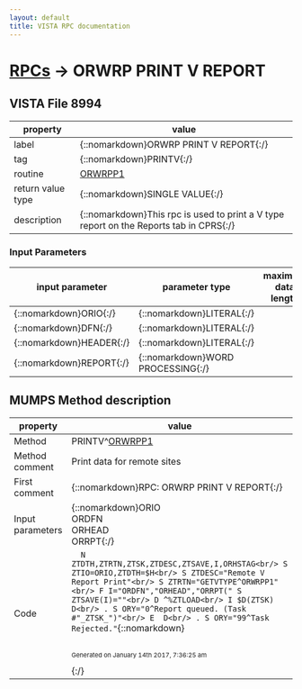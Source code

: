 ```yaml
---
layout: default
title: VISTA RPC documentation
---
```




# [RPCs](TableOfContent.md) &#8594; ORWRP PRINT V REPORT 


 ## VISTA File 8994 


 property | value 
--- | --- 
 label | {::nomarkdown}ORWRP PRINT V REPORT{:/}
 tag | {::nomarkdown}PRINTV{:/}
 routine | [ORWRPP1](http://code.osehra.org/dox/Routine_ORWRPP1_source.html)
 return value type | {::nomarkdown}SINGLE VALUE{:/}
 description | {::nomarkdown}This rpc is used to print a V type report on the Reports tab in CPRS{:/}

### Input Parameters

| input parameter | parameter type | maximum data length | required | description | 
| --- | --- | --- | --- | --- | 
| {::nomarkdown}ORIO{:/} | {::nomarkdown}LITERAL{:/} |  | {::nomarkdown}true{:/} |  | 
| {::nomarkdown}DFN{:/} | {::nomarkdown}LITERAL{:/} |  |  |  | 
| {::nomarkdown}HEADER{:/} | {::nomarkdown}LITERAL{:/} |  |  |  | 
| {::nomarkdown}REPORT{:/} | {::nomarkdown}WORD PROCESSING{:/} |  |  |  | 


## MUMPS Method description

 property | value 
 --- | --- 
 Method | PRINTV^[ORWRPP1](http://code.osehra.org/dox/Routine_ORWRPP1_source.html)
 Method comment | Print data for remote sites
 First comment | {::nomarkdown}RPC: ORWRP PRINT V REPORT{:/}
 Input parameters | {::nomarkdown}ORIO<br/>ORDFN<br/>ORHEAD<br/>ORRPT{:/}
 Code | ```  N ZTDTH,ZTRTN,ZTSK,ZTDESC,ZTSAVE,I,ORHSTAG<br/> S ZTIO=ORIO,ZTDTH=$H<br/> S ZTDESC="Remote V Report Print"<br/> S ZTRTN="GETVTYPE^ORWRPP1"<br/> F I="ORDFN","ORHEAD","ORRPT(" S ZTSAVE(I)=""<br/> D ^%ZTLOAD<br/> I $D(ZTSK) D<br/> . S ORY="0^Report queued. (Task #"_ZTSK_")"<br/> E  D<br/> . S ORY="99^Task Rejected."```{::nomarkdown} <br/><br/><p style="font-size: 11px">Generated on January 14th 2017, 7:36:25 am</p>{:/}